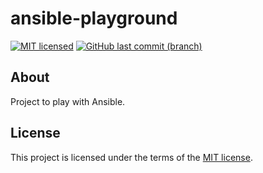 # ansible-playground

[![MIT licensed](https://img.shields.io/badge/license-MIT-blue.svg)](https://opensource.org/licenses/MIT)
[![GitHub last commit (branch)](https://img.shields.io/github/last-commit/wolffaxn/ansible-playground/master.svg)](https://github.com/wolffaxn/ansible-playground)

## About 

Project to play with Ansible.

## License

This project is licensed under the terms of the [MIT license](LICENSE).
